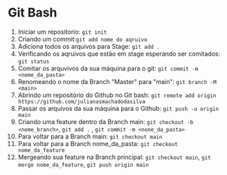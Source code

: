 # Git Bash

1. Iniciar um repositorio: `git init`
2. Criando um commit:`git add nome do aqruivo`
3. Adiciona todos os arquivos para Stage: `git add .`
4. Verificando os aqruivos que estão em stage esperando ser comitados: `git status`
5. Comitar os arquvivos da sua máquina para o git: `git commit -m <nome_da_pasta>`
6. Renomeando o nome da Branch "Master" para "main": `git branch -M <main>`
7. Abrindo um repositório do Github no Git bash: `git remote add origin https://github.com/julianasmachadodasilva`
8. Passar os arquivos da sua máquina para o Github: `git push -u origin main`
9. Criando uma feature dentro da Branch main: `git checkout -b <nome_branch>`, `git add .` , `git commit -m <none_da_pasta>`
10. Para voltar para a Branch main: `git checkout main`
11. Para voltar para a Branch nome_da_pasta: `git checkout nome_da_feature`
12. Mergeando sua feature na Branch principal: `git checkout main`, `git merge nome_da_feature`, `git push origin main`





